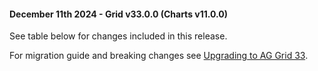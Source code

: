 #### December 11th 2024 - Grid v33.0.0 (Charts v11.0.0)

See table below for changes included in this release.

For migration guide and breaking changes see [Upgrading to AG Grid 33](https://www.ag-grid.com/javascript-data-grid/upgrading-to-ag-grid-33/).
